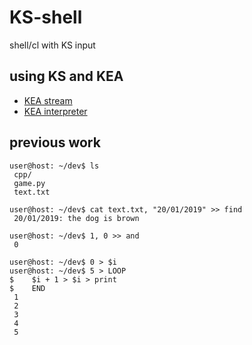 # KS-shell
shell/cl with KS input

## using KS and KEA

- [KEA stream](https://github.com/KEA-corp/KEA-stream)
- [KEA interpreter](https://github.com/KEA-corp/simple-py)

## previous work
```console
user@host: ~/dev$ ls
 cpp/
 game.py
 text.txt

user@host: ~/dev$ cat text.txt, "20/01/2019" >> find
 20/01/2019: the dog is brown

user@host: ~/dev$ 1, 0 >> and
 0

user@host: ~/dev$ 0 > $i
user@host: ~/dev$ 5 > LOOP
$    $i + 1 > $i > print
$    END
 1
 2
 3
 4
 5
```
